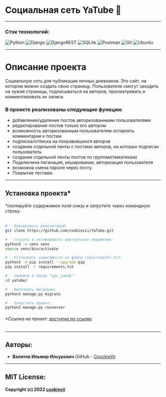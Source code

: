 # Социальная сеть YaTube :iphone:

----------

### Стэк технологий:

![Python](https://img.shields.io/badge/python-3670A0?style=for-the-badge&logo=python&logoColor=ffdd54)
![Django](https://img.shields.io/badge/django-%23092E20.svg?style=for-the-badge&logo=django&logoColor=white)
![DjangoREST](https://img.shields.io/badge/DJANGO-REST-ff1709?style=for-the-badge&logo=django&logoColor=white&color=ff1709&labelColor=gray)
![SQLite](https://img.shields.io/badge/sqlite-%2307405e.svg?style=for-the-badge&logo=sqlite&logoColor=white)
![Postman](https://img.shields.io/badge/Postman-FF6C37?style=for-the-badge&logo=postman&logoColor=white)
![Git](https://img.shields.io/badge/git-%23F05033.svg?style=for-the-badge&logo=git&logoColor=white)
![Ubuntu](https://img.shields.io/badge/Ubuntu-E95420?style=for-the-badge&logo=ubuntu&logoColor=white)

----------

# Описание проекта

Cоциальную сеть для публикации личных дневников. Это сайт, на котором можно
создать свою страницу. Пользователи смогут заходить на чужие страницы,
подписываться на авторов, просматривать и
комментировать их записи.

### В проекте реализованы следующие функции:

* добавление/удаление постов авторизованными пользователями
* редактирование постов только его автором
* возможность авторизованным пользователям оставлять комментарии к постам
* подписка/отписка на понравившихся авторов
* создание отдельной ленты с постами авторов, на которых подписан пользователь
* создание отдельной ленты постов по группам(тематикам)
* Подключена пагинация, кеширование, авторизация пользователя
* возможна смена пароля через почту.
* Покрытие тестами.

----------

## Установка проекта*

###### *скопируйте содержимое поля снизу и запустите через командную строку.

```bash
# - Клонировать репозиторий:
git clone https://github.com/cookievii/YaTube.git

# - Cоздать и активировать виртуальное окружение:
python3 -m venv venv
source venv/bin/activate

# - Установить зависимости из файла requirements.txt:
python3 -m pip install --upgrade pip
pip install -r requirements.txt

# - перейти в папку "api_yamdb":
cd yatube/

# - Выполнить миграции:
python3 manage.py migrate

# - Запустить проект:
python3 manage.py runserver
```

###### *Ссылка на проект: [доступна по ссылке](http://localhost:8000/)

----------

## Авторы:

* **Валитов Ильмир Илсурович**
  GitHub - [CoockieVii](https://github.com/cookievii)

----------

## MIT License:

#### Copyright (c) 2022 [cookievii](https://github.com/cookievii)